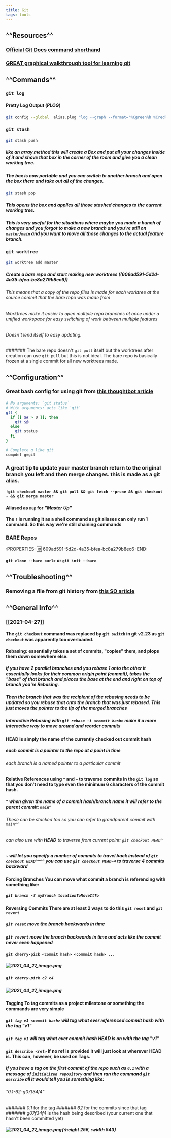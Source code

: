 ```yaml
---
title: Git
tags: tools
---
```


## ^^Resources^^
### [Official Git Docs command shorthand](https://git-scm.com/docs)
### [GREAT graphical walkthrough tool for learning git](https://learngitbranching.js.org/)
## ^^Commands^^
### `git log`
#### Pretty Log Output (_PLOG_)
#####
```bash
git config --global  alias.plog "log --graph --format='%Cgreen%h %Cred%aN%Cblue%d%Creset %s %C(yellow)(%cr)%Creset'"
```
### `git stash`
#### 
```bash
git stash push 
```
##### like an array method this will create a _Box_ and put all your changes inside of it and shove that _box_ in the corner of the room and give you a clean working tree.
##### The _box_ is now portable and you can switch to another branch and open the _box_ there and take out all of the changes.
####
```bash
git stash pop
```
##### This opens the _box_ and applies all those stashed changes to the current working tree.
##### This is very useful for the situations where maybe you made a bunch of changes and you forgot to make a new branch and you're still on `master`/`main` and you want to move all those changes to the actual feature branch.
### `git worktree`
#### 
```bash
git worktree add master
```
##### Create a bare repo and start making new worktrees ((609ad591-5d2d-4a35-bfea-bc8a279b8ec6))
###### This means that a copy of the repo files is made for each worktree at the source commit that the bare repo was made from
###### Worktrees make it easier to open multiple repo branches at once under a unified workspace for easy switching of work between multiple features
###### Doesn't lend itself to easy updating.
####### The bare repo doesn't `git pull` itself but the worktrees after creation can use `git pull` but this is not ideal. The bare repo is basically frozen at a single commit for all new worktrees made.
## ^^Configuration^^
### Great bash config for using git from [this thoughtbot article](https://thoughtbot.com/upcase/videos/git-customizing)
#### 
```bash
# No arguments: `git status`
# With arguments: acts like `git`
g() {
  if [[ $# > 0 ]]; then
    git $@
  else
    git status
  fi
}

# Complete g like git
compdef g=git
```
### A great tip to update your master branch return to the original branch you left and then merge changes. this is made as a git alias.
#### `!git checkout master && git pull && git fetch --prune && git checkout - && git merge master`
#### Aliased as `mup` for _"Master Up"_
#### The `!` is running it as a shell command as git aliases can only run 1 command. So this way we're still chaining commands
### BARE Repos
:PROPERTIES:
:id: 609ad591-5d2d-4a35-bfea-bc8a279b8ec6
:END:
#### `git clone --bare <url>` or `git init --bare`
## ^^Troubleshooting^^
### Removing a file from git history from [this SO article](https://stackoverflow.com/questions/307828/how-do-you-fix-a-bad-merge-and-replay-your-good-commits-onto-a-fixed-merge/15729420#15729420)
## ^^General Info^^
### [[2021-04-27]]
#### The `git checkout` command was replaced by `git switch` in git v2.23 as `git checkout` was apparently too overloaded.
#### **Rebasing:** essentially takes a set of commits, "copies" them, and plops them down somewhere else.
##### if you have 2 parallel branches and you rebase 1 onto the other it essentially looks for their common origin point (commit), takes the "base" of that branch and places the base at the end and right on top of branch you're Rebasing.
##### Then the branch that was the recipient of the rebasing needs to be updated so you rebase that onto the branch that was just rebased. This just moves the pointer to the tip of the merged branches
##### Interactive Rebasing with `git rebase -i <commit hash>` make it a more interactive way to move around and reorder commits
#### **HEAD** is simply the name of the currently checked out commit hash
##### each commit is a pointer to the repo at a point in time
###### each branch is a named pointer to a particular commit
#### **Relative References** using `^` and `~` to traverse commits in the `git log` so that you don't need to type even the minimum 6 characters of the commit hash.
##### `^` when given the name of a commit hash/branch name it will refer to the parent commit: `main^`
###### These can be stacked too so you can refer to grandparent commit with `main^^`
###### can also use with **HEAD** to traverse from current point: `git checkout HEAD^`
##### `~` will let you specify a number of commits to travel back instead of `git checkout HEAD^^^^` you can use `git checkout HEAD~4` to traverse 4 commits backward
#### **Forcing Branches** You can move what commit a branch is referencing with something like:
##### `git branch -f myBranch locationToMoveItTo`
#### **Reversing Commits** There are at least 2 ways to do this `git reset` and `git revert`
##### `git reset` move the branch backwards in time
##### `git revert` move the branch backwards in time and acts like the commit never even happened
#### `git cherry-pick <commit hash> <commmit hash> ...`
##### ![2021_04_27_image.png](https://cdn.logseq.com/%2F07ac90d5-a8a5-495c-84ae-a5c969228e383e15d4ae-be18-4a8f-acb1-c3e3cc45cbaf2021_04_27_image.png?Expires=4773158404&Signature=Tz~VjOeuALHDo~htM6IzYhAjMY6xItAyynFz4MnJhk1JuwNeQqhMgDmARACUARHT1pgrWRWvtdRuxTBPBVCZGtGwqJMN~yyT2xn12PKBGixRgjMdf4R~Q8m9wsm58~mjXNoL4M5bVb-WbGmV1m9RCOMw9UwiFb0nqN7ms7mroIC3MSZmlvDrbz8LpJPWkp~KlacU9ZeF6knUV2doFho0cckWfW9LsXiJ3y3goCEEleYOjC9WWDwNBDciRKukUXQZEeH87pkLGlr2NB2ZhYat4NhwlfNbdgRye~iTD7WMMX-p5hOYzuuFCxt0-7H8-5wboemZCELbhveVxvwsP70vSQ__&Key-Pair-Id=APKAJE5CCD6X7MP6PTEA)
##### `git cherry-pick c2 c4`
##### ![2021_04_27_image.png](https://cdn.logseq.com/%2F07ac90d5-a8a5-495c-84ae-a5c969228e382d520a7f-8f7e-4611-8688-f577103228a12021_04_27_image.png?Expires=4773158436&Signature=OVIU3Ae4tfpm0qsdn6a7~pHwIgTHuqNKtnIO7zb46Q2ccC~mLbV8RHgXErVUjRLjeYX3Ya80cR6sHTwqsFx~IW9ejEilesi1YNAr2UNeWN4uw8G8n7PxNHO-v30ZCMEsPfU36liohp6RoGfdpl5v-DfRrlREtKy7jUIofPrG0s0bs7QTIywuW-bB85LxFlI4BO7cavXXqlJhf5SRVVDKg7DSnmxJ4K4v-oxZGfzuBhAfsvU7Vh60JS1CjDI~zX-S7tZ8d5t~5dDl8FR0~J1L2eskouayjFNAIFtSpJ5cIuPH3gHIMXPgXF4UuFl6hv8BTu1vrPiXN5uG~X3Ck3YCyQ__&Key-Pair-Id=APKAJE5CCD6X7MP6PTEA)
#### **Tagging** To tag commits as a project milestone or something the commands are very simple
##### `git tag v1 <commit hash>` will tag what ever referenced commit hash with the tag _"v1"_
##### `git tag v1` will tag what ever commit hash **HEAD** is on with the tag _"v1"_
#### `git describe <ref>` If no ref is provided it will just look at wherever HEAD is. This can, however, be used on Tags.
##### If you have a tag on the first commit of the repo such as `0.1` with a message of `initialized repository` and then ran the command `git describe` all it would tell you is something like:
###### _"0.1-62-g07f34f4"_
####### _0.1_ for the tag
####### _62_ for the commits since that tag
####### _g07f34f4_ is the hash being described (your current one that hasn't been committed yet)
##### ![2021_04_27_image.png](https://cdn.logseq.com/%2F07ac90d5-a8a5-495c-84ae-a5c969228e38150b5d0a-c5e6-401b-b6ee-39fb4031aabe2021_04_27_image.png?Expires=4773160079&Signature=E6p6WMlzNrJ7yVeIR0bADUCYsOUg2QaJAYBnlyHNxG7fAK2XqQete8ZYAQ9yf7rxztozxD8Ya2DDk9GsITJuMpDHRvSaQePFgNkGYhAeflkD-ZDqntqPVNWsyD-TkxdX5Z1WfAhGcR1L6ixWbwAXnOgGa1YRFeqsyCwJOdBSWJfGHbJAJMmAgjQyS4~1-NI7K2ZXX-WYu-hg0GoN4QZ2BiNt4JdrWUN2~flky49CNhFNdZplz1eBLSr~m19CTHNIX3x8kPjHNMO0qzRXaTz6ersk5I2vPpzwcqT8MXoI77suIXgH9nsdFEu4fkxUu5Ac2nEeg8CbcOe91C18Hdi7oQ__&Key-Pair-Id=APKAJE5CCD6X7MP6PTEA){:height 256, :width 543}
